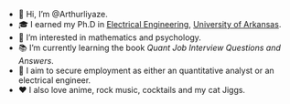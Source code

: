 - :wave: Hi, I’m @Arthurliyaze.
- :mortar_board: I earned my Ph.D in [Electrical Engineering](https://electrical-engineering.uark.edu/index.php), [University of Arkansas](https://www.uark.edu/).
- :eyes: I’m interested in mathematics and psychology.
- :books: I’m currently learning the book *Quant Job Interview Questions and Answers*.
- :office: I aim to secure employment as either an quantitative analyst or an electrical engineer.
- :hearts: I also love anime, rock music, cocktails and my cat Jiggs.
